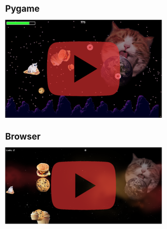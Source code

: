 # Pygame
[![Pygame](ReadMeImgMain/pygame.png)](https://www.youtube.com/watch?v=A12W1ezG87U)

# Browser
[![Browser](ReadMeImgMain/browser.png)](https://www.youtube.com/watch?v=DJppivWvPu8)



